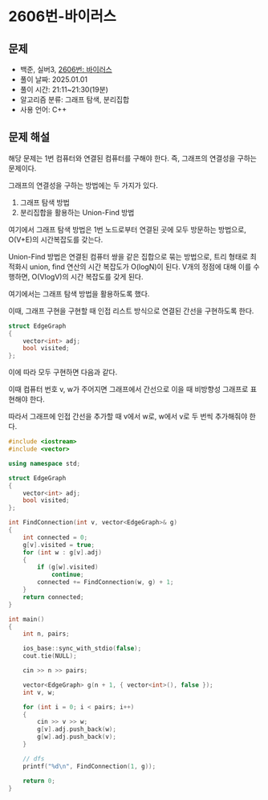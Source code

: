 # 2606번-바이러스

## 문제

- 백준, 실버3, [2606번: 바이러스](https://www.acmicpc.net/problem/2606)
- 풀이 날짜: 2025.01.01
- 풀이 시간: 21:11~21:30(19분)
- 알고리즘 분류: 그래프 탐색, 분리집합
- 사용 언어: C++

## 문제 해설

해당 문제는 1번 컴퓨터와 연결된 컴퓨터를 구해야 한다. 즉, 그래프의 연결성을 구하는 문제이다.

그래프의 연결성을 구하는 방법에는 두 가지가 있다.

1. 그래프 탐색 방법
2. 분리집합을 활용하는 Union-Find 방법

여기에서 그래프 탐색 방법은 1번 노드로부터 연결된 곳에 모두 방문하는 방법으로, O(V+E)의 시간복잡도를 갖는다.

Union-Find 방법은 연결된 컴퓨터 쌍을 같은 집합으로 묶는 방법으로, 트리 형태로 최적화시 union, find 연산의 시간 복잡도가 O(logN)이 된다. V개의 정점에 대해 이를 수행하면, O(VlogV)의 시간 복잡도를 갖게 된다.

여기에서는 그래프 탐색 방법을 활용하도록 했다.

이때, 그래프 구현을 구현할 때 인접 리스트 방식으로 연결된 간선을 구현하도록 한다.

```cpp
struct EdgeGraph
{
    vector<int> adj;
    bool visited;
};
```

이에 따라 모두 구현하면 다음과 같다.

이때 컴퓨터 번호 v, w가 주어지면 그래프에서 간선으로 이을 때 비방향성 그래프로 표현해야 한다.

따라서 그래프에 인접 간선을 추가할 때 v에서 w로, w에서 v로 두 번씩 추가해줘야 한다.

```cpp
#include <iostream>
#include <vector>

using namespace std;

struct EdgeGraph
{
    vector<int> adj;
    bool visited;
};

int FindConnection(int v, vector<EdgeGraph>& g)
{
    int connected = 0;
    g[v].visited = true;
    for (int w : g[v].adj)
    {
        if (g[w].visited)
            continue;
        connected += FindConnection(w, g) + 1;
    }
    return connected;
}

int main()
{
    int n, pairs;

    ios_base::sync_with_stdio(false);
    cout.tie(NULL);

    cin >> n >> pairs;

    vector<EdgeGraph> g(n + 1, { vector<int>(), false });
    int v, w;

    for (int i = 0; i < pairs; i++)
    {
        cin >> v >> w;
        g[v].adj.push_back(w);
        g[w].adj.push_back(v);
    }

    // dfs
    printf("%d\n", FindConnection(1, g));

    return 0;
}
```